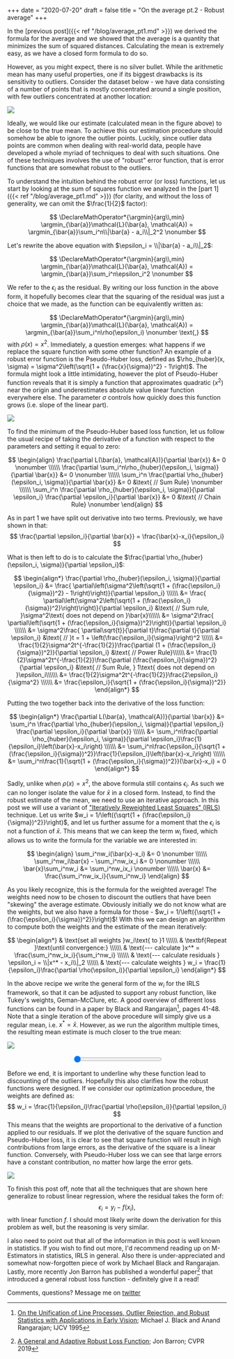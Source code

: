 +++
date = "2020-07-20"
draft = false
title = "On the average pt.2 - Robust average"
+++

In the [previous post]({{< ref "/blog/average_pt1.md" >}}) we derived the formula for the average and we showed that the average is a quantity that minimizes the sum of squared distances. Calculating the mean is extremely easy, as we have a closed form formula to do so.

However, as you might expect, there is no silver bullet. While the arithmetic mean has many useful properties, one if its biggest drawbacks is its sensitivity to outliers. Consider the dataset below - we have data consisting of a number of points that is mostly concentrated around a single position, with few outliers concentrated at another location:

![](calculated_mean.png#center)

Ideally, we would like our estimate (calculated mean in the figure above) to be close to the true mean. To achieve this our estimation procedure should somehow be able to ignore the outlier points. Luckily, since outlier data points are common when dealing with real-world data, people have developed a whole myriad of techniques to deal with such situations. One of these techniques involves the use of "robust" error function, that is error functions that are somewhat robust to the outliers.

To understand the intuition behind the robust error (or loss) functions, let us start by looking at the sum of squares function we analyzed in the [part 1]({{< ref "/blog/average_pt1.md" >}}) (for clarity, and without the loss of generality, we can omit the $\frac{1}{2}$ factor):

$$
\DeclareMathOperator*{\argmin}{arg\\,min}
\argmin_{\bar{a}}\mathcal{L}(\bar{a}, \mathcal{A}) = \argmin_{\bar{a}}\sum_i^n\\|\bar{a} - a_i\\|_2^2 \nonumber
$$

Let's rewrite the above equation with $\epsilon_i = \\|\bar{a} - a_i\\|_2$:

$$
\DeclareMathOperator*{\argmin}{arg\\,min}
\argmin_{\bar{a}}\mathcal{L}(\bar{a}, \mathcal{A}) = \argmin_{\bar{a}}\sum_i^n\epsilon_i^2 \nonumber
$$

We refer to the $\epsilon_i$ as the residual. By writing our loss function in the above form, it hopefully becomes clear that the squaring of the residual was just a choice that we made, as the function can be equivalently written as:

$$
\DeclareMathOperator*{\argmin}{arg\\,min}
\argmin_{\bar{a}}\mathcal{L}(\bar{a}, \mathcal{A}) = \argmin_{\bar{a}}\sum_i^n\rho(\epsilon_i) \nonumber \text{,}
$$
with $\rho(x) = x^2$. Immediately, a question emerges: what happens if we replace the square function with some other function? An example of a robust error function is the Pseudo-Huber loss, defined as $\rho_{huber}(x, \sigma) = \sigma^2\left(\sqrt{1 + (\frac{x}{\sigma})^2} - 1\right)$. The formula might look a little intimidating, however the plot of Pseudo-Huber function reveals that it is simply a function that approximates quadratic ($x^2$) near the origin and underestimates absolute value linear function everywhere else. The parameter $\sigma$ controls how quickly does this function grows (i.e. slope of the linear part).

![](functions.png#center)

To find the minimum of the Pseudo-Huber based loss function, let us follow the usual recipe of taking the derivative of a function with respect to the parameters and setting it equal to zero:

$$
\begin{align}
\frac{\partial L(\bar{a}, \mathcal{A})}{\partial \bar{x}} &= 0 \nonumber \\\\\\
\frac{\partial \sum_i^n\rho_{huber}(\epsilon_i, \sigma)}{\partial \bar{x}} &= 0 \nonumber \\\\\\
\sum_i^n \frac{\partial \rho_{huber}(\epsilon_i, \sigma)}{\partial \bar{x}} &= 0 &\text{ // Sum Rule} \nonumber  \\\\\\
\sum_i^n \frac{\partial \rho_{huber}(\epsilon_i, \sigma)}{\partial \epsilon_i} \frac{\partial \epsilon_i}{\partial \bar{x}} &= 0 &\text{ // Chain Rule} \nonumber
\end{align}
$$

As in part 1 we have split out derivative into two terms. Previously, we have shown in that:
$$
\frac{\partial \epsilon_i}{\partial \bar{x}} = \frac{\bar{x}-x_i}{\epsilon_i}
$$

What is then left to do is to calculate the $\frac{\partial \rho_{huber}(\epsilon_i, \sigma)}{\partial \epsilon_i}$:

$$
\begin{align*}
\frac{\partial \rho_{huber}(\epsilon_i, \sigma)}{\partial \epsilon_i} &= \frac{ \partial\left(\sigma^2\left(\sqrt{1 + (\frac{\epsilon_i}{\sigma})^2} - 1\right)\right)}{\partial \epsilon_i} \\\\\\
&= \frac{ \partial\left(\sigma^2\left(\sqrt{1 + (\frac{\epsilon_i}{\sigma})^2}\right)\right)}{\partial \epsilon_i} &\text{ // Sum rule, }\sigma^2\text{ does not depend on }\bar{x}\\\\\\
&= \sigma^2\frac{ \partial\left(\sqrt{1 + (\frac{\epsilon_i}{\sigma})^2}\right)}{\partial \epsilon_i} \\\\\\
&= \sigma^2\frac{ \partial\sqrt{t}}{\partial t}\frac{\partial t}{\partial \epsilon_i} &\text{ // }t = 1 + \left(\frac{\epsilon_i}{\sigma}\right)^2 \\\\\\
&= \frac{1}{2}\sigma^2t^{-\frac{1}{2}}\frac{\partial (1 + (\frac{\epsilon_i}{\sigma})^2)}{\partial \epsilon_i} &\text{ // Power Rule}\\\\\\
&= \frac{1}{2}\sigma^2t^{-\frac{1}{2}}\frac{\partial (\frac{\epsilon_i}{\sigma})^2}{\partial \epsilon_i} &\text{ // Sum Rule, } 1\text{ does not depend on }\epsilon_i\\\\\\
&= \frac{1}{2}\sigma^2t^{-\frac{1}{2}}\frac{2\epsilon_i}{\sigma^2} \\\\\\
&= \frac{\epsilon_i}{\sqrt{1 + (\frac{\epsilon_i}{\sigma})^2}}
\end{align*}
$$

Putting the two together back into the derivative of the loss function:

$$
\begin{align*}
\frac{\partial L(\bar{a}, \mathcal{A})}{\partial \bar{x}} &= \sum_i^n \frac{\partial \rho_{huber}(\epsilon_i, \sigma)}{\partial \epsilon_i} \frac{\partial \epsilon_i}{\partial \bar{x}} \\\\\\ 
&= \sum_i^n\frac{\partial \rho_{huber}(\epsilon_i, \sigma)}{\partial \epsilon_i}\frac{1}{\epsilon_i}\left(\bar{x}-x_i\right) \\\\\\
&= \sum_i^n\frac{\epsilon_i}{\sqrt{1 + (\frac{\epsilon_i}{\sigma})^2}}\frac{1}{\epsilon_i}\left(\bar{x}-x_i\right) \\\\\\
&= \sum_i^n\frac{1}{\sqrt{1 + (\frac{\epsilon_i}{\sigma})^2}}(\bar{x}-x_i) = 0
\end{align*}
$$

Sadly, unlike when $\rho(x) = x^2$, the above formula still contains $\epsilon_i$. As such we can no longer isolate the value for $\bar{x}$ in a closed form. Instead, to find the robust estimate of the mean, we need to use an iterative approach. In this post we will use a variant of ["Iteratively Reweighted Least Squares" (IRLS)](https://en.wikipedia.org/wiki/Iteratively_reweighted_least_squares) technique. Let us write $w_i = 1/\left({\sqrt{1 + (\frac{\epsilon_i}{\sigma})^2}}\right)$, and let us further assume for a moment that the $\epsilon_i$ is not a function of $\bar{x}$. This means that we can keep the term $w_i$ fixed, which allows us to write the formula for the variable we are interested in:

$$
\begin{align}
\sum_i^nw_i(\bar{x}-x_i) &= 0 \nonumber \\\\\\
\sum_i^nw_i\bar{x} - \sum_i^nw_ix_i &= 0 \nonumber \\\\\\
\bar{x}\sum_i^nw_i &= \sum_i^nw_ix_i \nonumber \\\\\\
\bar{x} &= \frac{\sum_i^nw_ix_i}{\sum_i^nw_i}
\end{align}
$$

As you likely recognize, this is the formula for the weighted average! The weights need now to be chosen to discount the outliers that have been "skewing" the average estimate. Obviously initially we do not know what are the weights, but we also have a formula for those - $w_i = 1/\left({\sqrt{1 + (\frac{\epsilon_i}{\sigma})^2}}\right)$! With this we can design an algorithm to compute both the weights and the estimate of the mean iteratively:

$$
\begin{align*}
& \text{set all weights }w_i\text{ to }1 \\\\\\
& \textbf{Repeat }\text{until convergence:} \\\\\\
& \text{--- calculate }x^* = \frac{\sum_i^nw_ix_i}{\sum_i^nw_i} \\\\\\ 
& \text{--- calculate residuals } \epsilon_i = \\|x^* - x_i\\|_2 \\\\\\
& \text{--- calculate weights } w_i = \frac{1}{\epsilon_i}\frac{\partial \rho(\epsilon_i)}{\partial \epsilon_i} 
\end{align*}
$$

In the above recipe we write the general form of the $w_i$ for the IRLS framework, so that it can be adjusted to support any robust function, like Tukey's weights, Geman-McClure, etc. A good overview of different loss functions can be found in a paper by Black and Rangarajan[^black95], pages 41-48. Note that a single iteration of the above procedure will simply give us a regular mean, i.e. $x^* = \bar{x}$. However, as we run the algorithm multiple times, the resulting mean estimate is much closer to the true mean:

<!-- ![](robust_mean.png#center) -->
<img src='robust_mean_000.png#center' id="image"></img>
<div style="width:40%; margin: 0 auto; text-align:center;">
<input style="width:100%" type="range" id="iter_count" name="iter_count" min="0" max="9" value="0">
</div>

<script>
var slider = document.getElementById("iter_count");
var image = document.getElementById("image");
image.src = 'robust_mean_000.png#center';
slider.oninput = function() {
  image.src = 'robust_mean_00' + this.value + '.png#center';
}
</script> 

Before we end, it is important to underline why these function lead to discounting of the outliers. Hopefully this also clarifies how the robust functions were designed. If we consider our optimization procedure, the weights are defined as:
$$
w_i = \frac{1}{\epsilon_i}\frac{\partial \rho(\epsilon_i)}{\partial \epsilon_i}
$$
This means that the weights are proportional to the derivative of a function applied to our residuals. If we plot the derivative of the square function and Pseudo-Huber loss, it is clear to see that square function will result in high contributions from large errors, as the derivative of the square is a linear function. Conversely, with Pseudo-Huber loss we can see that large errors have a constant contribution, no matter how large the error gets.

![](derivatives.png#center)

To finish this post off, note that all the techniques that are shown here generalize to robust linear regression, where the residual takes the form of:
$$
\epsilon_i = y_i - f(x_i),
$$
with linear function $f$. I should most likely write down the derivation for this problem as well, but the reasoning is very similar.

I also need to point out that all of the information in this post is well known in statistics. If you wish to find out more, I'd recommend reading up on M-Estimators in statistics, IRLS in general. Also there is under-appreciated and somewhat now-forgotten piece of work by Michael Black and Rangarajan. Lastly, more recently Jon Barron has published a wonderful paper[^barron19] that introduced a general robust loss function - definitely give it a read!

Comments, questions? Message me on [twitter](https://twitter.com/maciejhalber)

[^barron19]: [A General and Adaptive Robust Loss Function](https://arxiv.org/abs/1701.03077); Jon Barron; CVPR 2019
[^black95]: [On the Unification of Line Processes, Outlier Rejection, and Robust Statistics with Applications in Early Vision](https://www.cise.ufl.edu/~anand/pdf/ijcv.pdf); Michael J. Black and Anand Rangarajan; IJCV 1995